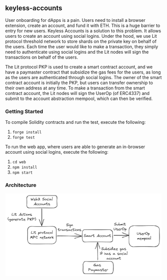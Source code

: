 ## keyless-accounts

User onboarding for dApps is a pain. Users need to install a browser extension, create an account, and fund it with ETH. This is a huge barrier to entry for new users. Keyless Accounts is a solution to this problem. It allows users to create an account using social logins. Under the hood, we use Lit protocol threshold network to store shards on the private key on behalf of the users. Each time the user would like to make a transaction, they simply need to authenticate using social logins and the Lit nodes will sign the transactions on behalf of the users. 

The Lit protocol PKP is used to create a smart contract account, and we have a paymaster contract that subsidize the gas fees for the users, as long as the users are authenticated through social logins. The owner of the smart contract account is initially the PKP, but users can transfer ownership to their own address at any time. To make a transaction from the smart contract account, the Lit nodes will sign the UserOp (of ERC4337) and submit to the account abstraction mempool, which can then be verified.

### Getting Started

To compile Solidity contracts and run the test, execute the following:
1. `forge install`
2. `forge test`

To run the web app, where users are able to generate an in-browser account using social logins, execute the following:
1. `cd web`
2. `npm install`
3. `npm start`

### Architecture

![Architecture](./img/keyless-accounts.png)